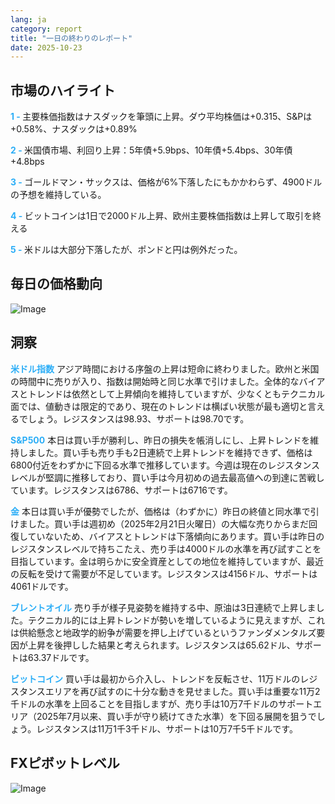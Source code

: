 ```yaml
---
lang: ja
category: report
title: "一日の終わりのレポート"
date: 2025-10-23
---
```



<h2>市場のハイライト</h2>
<strong style="color: #2caef7;">1 - </strong> 主要株価指数はナスダックを筆頭に上昇。ダウ平均株価は+0.315、S&Pは+0.58%、ナスダックは+0.89%

<strong style="color: #2caef7;">2 - </strong> 米国債市場、利回り上昇：5年債+5.9bps、10年債+5.4bps、30年債+4.8bps


<strong style="color: #2caef7;">3 - </strong> ゴールドマン・サックスは、価格が6%下落したにもかかわらず、4900ドルの予想を維持している。


<strong style="color: #2caef7;">4 - </strong> ビットコインは1日で2000ドル上昇、欧州主要株価指数は上昇して取引を終える

<strong style="color: #2caef7;">5 - </strong> 米ドルは大部分下落したが、ポンドと円は例外だった。



<h2>毎日の価格動向</h2>
<img src="https://markleighedu.github.io/img/Oct-2025/23-Oct-2025/price.jpg" alt="Image"/>

<h2>洞察</h2>
<strong style="color: #2caef7;">米ドル指数</strong> アジア時間における序盤の上昇は短命に終わりました。欧州と米国の時間中に売りが入り、指数は開始時と同じ水準で引けました。全体的なバイアスとトレンドは依然として上昇傾向を維持していますが、少なくともテクニカル面では、値動きは限定的であり、現在のトレンドは横ばい状態が最も適切と言えるでしょう。レジスタンスは98.93、サポートは98.70です。

<strong style="color: #2caef7;">S&P500</strong> 本日は買い手が勝利し、昨日の損失を帳消しにし、上昇トレンドを維持しました。買い手も売り手も2日連続で上昇トレンドを維持できず、価格は6800付近をわずかに下回る水準で推移しています。今週は現在のレジスタンスレベルが堅調に推移しており、買い手は今月初めの過去最高値への到達に苦戦しています。レジスタンスは6786、サポートは6716です。

<strong style="color: #2caef7;">金</strong> 本日は買い手が優勢でしたが、価格は（わずかに）昨日の終値と同水準で引けました。買い手は週初め（2025年2月21日火曜日）の大幅な売りからまだ回復していないため、バイアスとトレンドは下落傾向にあります。買い手は昨日のレジスタンスレベルで持ちこたえ、売り手は4000ドルの水準を再び試すことを目指しています。金は明らかに安全資産としての地位を維持していますが、最近の反転を受けて需要が不足しています。レジスタンスは4156ドル、サポートは4061ドルです。

<strong style="color: #2caef7;">ブレントオイル</strong> 売り手が様子見姿勢を維持する中、原油は3日連続で上昇しました。テクニカル的には上昇トレンドが勢いを増しているように見えますが、これは供給懸念と地政学的紛争が需要を押し上げているというファンダメンタルズ要因が上昇を後押しした結果と考えられます。レジスタンスは65.62ドル、サポートは63.37ドルです。

<strong style="color: #2caef7;">ビットコイン</strong> 買い手は最初から介入し、トレンドを反転させ、11万ドルのレジスタンスエリアを再び試すのに十分な動きを見せました。買い手は重要な11万2千ドルの水準を上回ることを目指しますが、売り手は10万7千ドルのサポートエリア（2025年7月以来、買い手が守り続けてきた水準）を下回る展開を狙うでしょう。レジスタンスは11万1千3千ドル、サポートは10万7千5千ドルです。



<h2>FXピボットレベル</h2>
<img src="https://markleighedu.github.io/img/Oct-2025/23-Oct-2025/pivot.jpg" alt="Image"/>